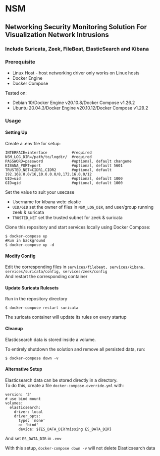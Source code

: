 # NSM
## Networking Security Monitoring Solution For Visualization Network Intrusions
### Include Suricata, Zeek, FileBeat, ElasticSearch and Kibana

### Prerequisite
- Linux Host - host networking driver only works on Linux hosts
- Docker Engine
- Docker Compose

Tested on:
- Debian 10/Docker Engine v20.10.8/Docker Compose v1.26.2
- Ubuntu 20.04.3/Docker Engine v20.10.12/Docker Compose v1.29.2

### Usage
#### Setting Up
Create a .env file for setup:
```
INTERFACE=interface           #required
NSM_LOG_DIR=/path/to/logdir/  #required
PASSWORD=password             #optional, default changeme
KIBANA_PORT=port              #optional, default 5601
TRUSTED_NET=CIDR1,CIDR2       #optional, default 192.168.0.0/16,10.0.0.0/8,172.16.0.0/12
UID=uid                       #optional, default 1000
GID=gid                       #optional, default 1000
```
Set the value to suit your usecase
- Username for kibana web: elastic
- `UID/GID` set the owner of files in `NSM_LOG_DIR`, and user/group running zeek & suricata
- `TRUSTED_NET` set the trusted subnet for zeek & suricata

Clone this repository and start services locally using Docker Compose:

```console
$ docker-compose up
#Run in background
$ docker-compose up -d
```

#### Modify Config
Edit the corresponding files in `services/filebeat, services/kibana, services/suricata/config, services/zeek/config`\
And restart the corresponding container

#### Update Suricata Rulesets
Run in the repository directory
```console
$ docker-compose restart suricata
```
The suricata container will update its rules on every startup

#### Cleanup

Elasticsearch data is stored inside a volume.

To entirely shutdown the solution and remove all persisted data, run:

```console
$ docker-compose down -v
```

#### Alternative Setup

Elasticsearch data can be stored directly in a directory.\
To do this, create a file `docker-compose.override.yml` with:

```
version: '3'
# use bind mount
volumes:
  elasticsearch:
    driver: local
    driver_opts:
      type: 'none'
      o: 'bind'
      device: ${ES_DATA_DIR?missing ES_DATA_DIR}
```
And set `ES_DATA_DIR` in `.env`

With this setup, `docker-compose down -v` will not delete Elasticsearch data
